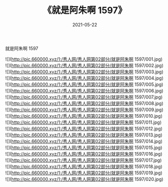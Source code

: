 ﻿---
layout: post
title:  《就是阿朱啊 1597》
date:   2021-05-22
img: http://pic.660000.xyz/1:/秀人网/秀人网第02部分/就是阿朱啊 1597/000.jpg
categories: [美女, 清纯, 唯美]
---

就是阿朱啊 1597

  ![](http://pic.660000.xyz/1:/秀人网/秀人网第02部分/就是阿朱啊 1597/001.jpg) <br> ![](http://pic.660000.xyz/1:/秀人网/秀人网第02部分/就是阿朱啊 1597/002.jpg) <br> ![](http://pic.660000.xyz/1:/秀人网/秀人网第02部分/就是阿朱啊 1597/003.jpg) <br> ![](http://pic.660000.xyz/1:/秀人网/秀人网第02部分/就是阿朱啊 1597/004.jpg) <br> ![](http://pic.660000.xyz/1:/秀人网/秀人网第02部分/就是阿朱啊 1597/005.jpg) <br> ![](http://pic.660000.xyz/1:/秀人网/秀人网第02部分/就是阿朱啊 1597/006.jpg) <br> ![](http://pic.660000.xyz/1:/秀人网/秀人网第02部分/就是阿朱啊 1597/007.jpg) <br> ![](http://pic.660000.xyz/1:/秀人网/秀人网第02部分/就是阿朱啊 1597/008.jpg) <br> ![](http://pic.660000.xyz/1:/秀人网/秀人网第02部分/就是阿朱啊 1597/009.jpg) <br> ![](http://pic.660000.xyz/1:/秀人网/秀人网第02部分/就是阿朱啊 1597/010.jpg) <br> ![](http://pic.660000.xyz/1:/秀人网/秀人网第02部分/就是阿朱啊 1597/011.jpg) <br> ![](http://pic.660000.xyz/1:/秀人网/秀人网第02部分/就是阿朱啊 1597/012.jpg) <br> ![](http://pic.660000.xyz/1:/秀人网/秀人网第02部分/就是阿朱啊 1597/013.jpg) <br> ![](http://pic.660000.xyz/1:/秀人网/秀人网第02部分/就是阿朱啊 1597/014.jpg) <br> ![](http://pic.660000.xyz/1:/秀人网/秀人网第02部分/就是阿朱啊 1597/015.jpg) <br> ![](http://pic.660000.xyz/1:/秀人网/秀人网第02部分/就是阿朱啊 1597/016.jpg) <br> ![](http://pic.660000.xyz/1:/秀人网/秀人网第02部分/就是阿朱啊 1597/017.jpg) <br> ![](http://pic.660000.xyz/1:/秀人网/秀人网第02部分/就是阿朱啊 1597/018.jpg) <br> ![](http://pic.660000.xyz/1:/秀人网/秀人网第02部分/就是阿朱啊 1597/019.jpg) <br> ![](http://pic.660000.xyz/1:/秀人网/秀人网第02部分/就是阿朱啊 1597/020.jpg) <br>